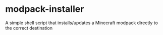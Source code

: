 # modpack-installer
A simple shell script that installs/updates a Minecraft modpack directly to the correct destination
